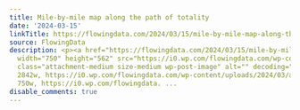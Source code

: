 ```yaml
---
title: Mile-by-mile map along the path of totality
date: '2024-03-15'
linkTitle: https://flowingdata.com/2024/03/15/mile-by-mile-map-along-the-path-of-totality/
source: FlowingData
description: <p><a href="https://flowingdata.com/2024/03/15/mile-by-mile-map-along-the-path-of-totality/"><img
  width="750" height="562" src="https://i0.wp.com/flowingdata.com/wp-content/uploads/2024/03/along-the-path-of-totality.png?fit=750%2C562&amp;ssl=1"
  class="attachment-medium size-medium wp-post-image" alt="" decoding="async" srcset="https://i0.wp.com/flowingdata.com/wp-content/uploads/2024/03/along-the-path-of-totality.png?w=2842&amp;ssl=1
  2842w, https://i0.wp.com/flowingdata.com/wp-content/uploads/2024/03/along-the-path-of-totality.png?resize=750%2C562&amp;ssl=1
  750w, https://i0.wp.com/flowingdata. ...
disable_comments: true
---
```

<p><a href="https://flowingdata.com/2024/03/15/mile-by-mile-map-along-the-path-of-totality/"><img width="750" height="562" src="https://i0.wp.com/flowingdata.com/wp-content/uploads/2024/03/along-the-path-of-totality.png?fit=750%2C562&amp;ssl=1" class="attachment-medium size-medium wp-post-image" alt="" decoding="async" srcset="https://i0.wp.com/flowingdata.com/wp-content/uploads/2024/03/along-the-path-of-totality.png?w=2842&amp;ssl=1 2842w, https://i0.wp.com/flowingdata.com/wp-content/uploads/2024/03/along-the-path-of-totality.png?resize=750%2C562&amp;ssl=1 750w, https://i0.wp.com/flowingdata. ...
